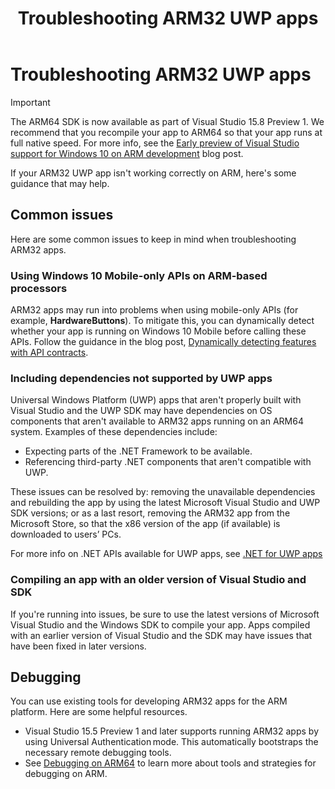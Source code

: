 ﻿---
title: Troubleshooting ARM32 UWP apps

description: Common issues with ARM32 apps when running on ARM, and how to fix them.
ms.date: 05/09/2018
ms.topic: article
keywords: windows 10 s, always connected, ARM32 apps on ARM, windows 10 on ARM, troubleshooting
ms.localizationpriority: medium
---
# Troubleshooting ARM32 UWP apps
>[!IMPORTANT]
> The ARM64 SDK is now available as part of Visual Studio 15.8 Preview 1. We recommend that you recompile your app to ARM64 so that your app runs at full native speed. For more info, see the [Early preview of Visual Studio support for Windows 10 on ARM development](https://blogs.windows.com/buildingapps/2018/05/08/visual-studio-support-for-windows-10-on-arm-development/) blog post.

If your ARM32 UWP app isn't working correctly on ARM, here's some guidance that may help. 

## Common issues
Here are some common issues to keep in mind when troubleshooting ARM32 apps.

### Using Windows 10 Mobile-only APIs on ARM-based processors 
ARM32 apps may run into problems when using mobile-only APIs (for example, **HardwareButtons**). To mitigate this, you can dynamically detect whether your app is running on Windows 10 Mobile before calling these APIs. Follow the guidance in the blog post, [Dynamically detecting features with API contracts](https://blogs.windows.com/buildingapps/2015/09/15/dynamically-detecting-features-with-api-contracts-10-by-10/).

### Including dependencies not supported by UWP apps
Universal Windows Platform (UWP) apps that aren't properly built with Visual Studio and the UWP SDK may have dependencies on OS components that aren't available to ARM32 apps running on an ARM64 system. Examples of these dependencies include:

- Expecting parts of the .NET Framework to be available.
- Referencing third-party .NET components that aren't compatible with UWP.

These issues can be resolved by: removing the unavailable dependencies and rebuilding the app by using the latest Microsoft Visual Studio and UWP SDK versions; or as a last resort, removing the ARM32 app from the Microsoft Store, so that the x86 version of the app (if available) is downloaded to users’ PCs. 

For more info on .NET APIs available for UWP apps, see [.NET for UWP apps](https://msdn.microsoft.com/library/windows/apps/mt185501.aspx)

### Compiling an app with an older version of Visual Studio and SDK
If you're running into issues, be sure to use the latest versions of Microsoft Visual Studio and the Windows SDK to compile your app. Apps compiled with an earlier version of Visual Studio and the SDK may have issues that have been fixed in later versions.

## Debugging
You can use existing tools for developing ARM32 apps for the ARM platform. Here are some helpful resources.

- Visual Studio 15.5 Preview 1 and later supports running ARM32 apps by using Universal Authentication mode. This automatically bootstraps the necessary remote debugging tools.
- See [Debugging on ARM64](https://docs.microsoft.com/en-us/windows-hardware/drivers/debugger/debugging-arm64) to learn more about tools and strategies for debugging on ARM.